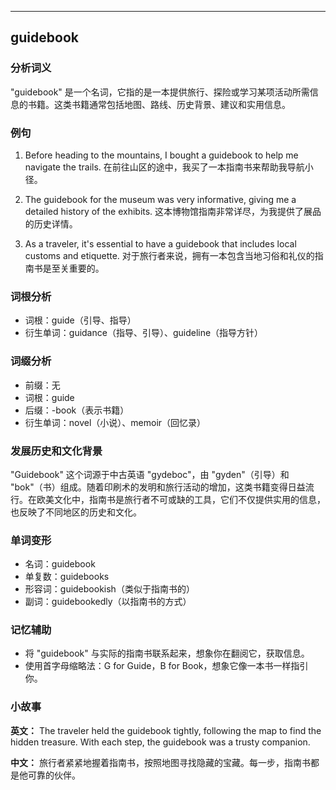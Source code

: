 
---------------
## guidebook
### 分析词义
"guidebook" 是一个名词，它指的是一本提供旅行、探险或学习某项活动所需信息的书籍。这类书籍通常包括地图、路线、历史背景、建议和实用信息。

### 例句
1. Before heading to the mountains, I bought a guidebook to help me navigate the trails.
   在前往山区的途中，我买了一本指南书来帮助我导航小径。

2. The guidebook for the museum was very informative, giving me a detailed history of the exhibits.
   这本博物馆指南非常详尽，为我提供了展品的历史详情。

3. As a traveler, it's essential to have a guidebook that includes local customs and etiquette.
   对于旅行者来说，拥有一本包含当地习俗和礼仪的指南书是至关重要的。

### 词根分析
- 词根：guide（引导、指导）
- 衍生单词：guidance（指导、引导）、guideline（指导方针）

### 词缀分析
- 前缀：无
- 词根：guide
- 后缀：-book（表示书籍）
- 衍生单词：novel（小说）、memoir（回忆录）

### 发展历史和文化背景
"Guidebook" 这个词源于中古英语 "gydeboc"，由 "gyden"（引导）和 "bok"（书）组成。随着印刷术的发明和旅行活动的增加，这类书籍变得日益流行。在欧美文化中，指南书是旅行者不可或缺的工具，它们不仅提供实用的信息，也反映了不同地区的历史和文化。

### 单词变形
- 名词：guidebook
- 单复数：guidebooks
- 形容词：guidebookish（类似于指南书的）
- 副词：guidebookedly（以指南书的方式）

### 记忆辅助
- 将 "guidebook" 与实际的指南书联系起来，想象你在翻阅它，获取信息。
- 使用首字母缩略法：G for Guide，B for Book，想象它像一本书一样指引你。

### 小故事
**英文：**
The traveler held the guidebook tightly, following the map to find the hidden treasure. With each step, the guidebook was a trusty companion.

**中文：**
旅行者紧紧地握着指南书，按照地图寻找隐藏的宝藏。每一步，指南书都是他可靠的伙伴。

